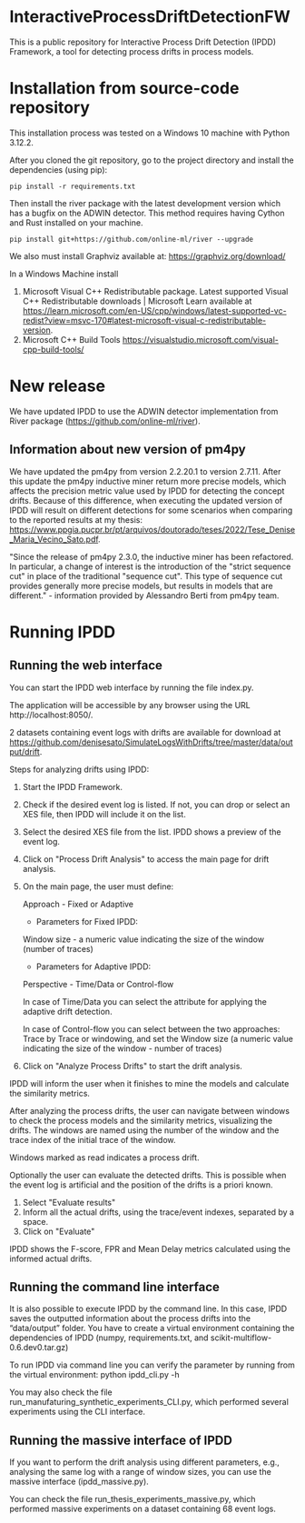 # InteractiveProcessDriftDetectionFW
This is a public repository for Interactive Process Drift Detection (IPDD) Framework, a tool for detecting process drifts in process models. 

# Installation from source-code repository
This installation process was tested on a Windows 10 machine with Python 3.12.2. 

After you cloned the git repository, go to the project directory and install the dependencies (using pip):

	pip install -r requirements.txt

Then install the river package with the latest development version which has a bugfix on the ADWIN detector.
This method requires having Cython and Rust installed on your machine.

    pip install git+https://github.com/online-ml/river --upgrade

We also must install Graphviz available at: https://graphviz.org/download/

In a Windows Machine install 
1) Microsoft Visual C++ Redistributable package.
Latest supported Visual C++ Redistributable downloads | Microsoft Learn available at https://learn.microsoft.com/en-US/cpp/windows/latest-supported-vc-redist?view=msvc-170#latest-microsoft-visual-c-redistributable-version.
2) Microsoft C++ Build Tools
https://visualstudio.microsoft.com/visual-cpp-build-tools/

# New release
We have updated IPDD to use the ADWIN detector implementation from River package (https://github.com/online-ml/river).

## Information about new version of pm4py
We have updated the pm4py from version 2.2.20.1 to version 2.7.11. After this update the pm4py inductive miner return more precise models, which affects the precision metric value used by IPDD for detecting the concept drifts. Because of this difference, when executing the updated version of IPDD will result on different detections for some scenarios when comparing to the reported results at my thesis: https://www.ppgia.pucpr.br/pt/arquivos/doutorado/teses/2022/Tese_Denise_Maria_Vecino_Sato.pdf. 

"Since the release of pm4py 2.3.0, the inductive miner has been refactored. In particular, a change of interest is the introduction of the "strict sequence cut" in place of the traditional "sequence cut". This type of sequence cut provides generally more precise models, but results in models that are different." - information provided by Alessandro Berti from pm4py team. 

# Running IPDD
## Running the web interface
You can start the IPDD web interface by running the file index.py.

The application will be accessible by any browser using the URL http://localhost:8050/.

2 datasets containing event logs with drifts are available for download at https://github.com/denisesato/SimulateLogsWithDrifts/tree/master/data/output/drift. 

Steps for analyzing drifts using IPDD:

1) Start the IPDD Framework. 
 
2) Check if the desired event log is listed. If not, you can drop or select an XES file, then IPDD will include it on the list.

3) Select the desired XES file from the list. IPDD shows a preview of the event log. 

4) Click on "Process Drift Analysis" to access the main page for drift analysis.

5) On the main page, the user must define:

	Approach - Fixed or Adaptive 
   
   	- Parameters for Fixed IPDD:
   	
	Window size - a numeric value indicating the size of the window (number of traces)
   
   	- Parameters for Adaptive IPDD:
   	
	Perspective - Time/Data or Control-flow
   
   	In case of Time/Data you can select the attribute for applying the adaptive drift detection.
   
   	In case of Control-flow you can select between the two approaches: Trace by Trace or windowing, and set the Window size (a numeric value indicating the size of the window - number of traces)

6) Click on "Analyze Process Drifts" to start the drift analysis. 

IPDD will inform the user when it finishes to mine the models and calculate the similarity metrics.

After analyzing the process drifts, the user can navigate between windows to check the process models and the similarity metrics, visualizing the drifts. The windows are named using the number of the window and the trace index of the initial trace of the window.

Windows marked as read indicates a process drift. 

Optionally the user can evaluate the detected drifts. This is possible when the event log is artificial and the position of the drifts is a priori known.

1) Select "Evaluate results"
2) Inform all the actual drifts, using the trace/event indexes, separated by a space.
3) Click on "Evaluate"

IPDD shows the F-score, FPR and Mean Delay metrics calculated using the informed actual drifts. 

## Running the command line interface

It is also possible to execute IPDD by the command line. In this case, IPDD saves the outputted information about the process drifts into the “data/output” folder. You have to create a virtual environment containing the dependencies of IPDD (numpy, requirements.txt, and scikit-multiflow-0.6.dev0.tar.gz)

To run IPDD via command line you can verify the parameter by running from the virtual environment: 
python ipdd_cli.py -h

You may also check the file run_manufaturing_synthetic_experiments_CLI.py, which performed several experiments using the CLI interface.

## Running the massive interface of IPDD 

If you want to perform the drift analysis using different parameters, e.g., analysing the same log with a range of window sizes, you can use the massive interface (ipdd_massive.py). 

You can check the file run_thesis_experiments_massive.py, which performed massive experiments on a dataset containing 68 event logs.
